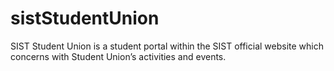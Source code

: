 # sistStudentUnion
SIST Student Union is a student portal within the SIST official website which concerns with Student Union’s activities and events.
